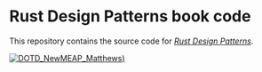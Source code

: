 # Rust Design Patterns book code

This repository contains the source code for [_Rust Design Patterns_](https://www.manning.com/books/rust-design-patterns).

[![DOTD_NewMEAP_Matthews](https://freecontent.manning.com/wp-content/uploads/DOTD_NewMEAP_Matthews2.png))](http://mng.bz/pPDR)
